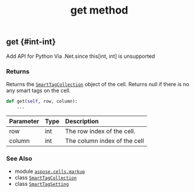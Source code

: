 ﻿---
title: get method
second_title: Aspose.Cells for Python via .NET API References
description: 
type: docs
weight: 30
url: /aspose.cells.markup/smarttagsetting/get/
is_root: false
---

## get {#int-int}

Add API for Python Via .Net.since this[int, int] is unsupported


### Returns 


Returns the [`SmartTagCollection`](/cells/python-net/aspose.cells.markup/smarttagcollection) object of the cell.
Returns null if there is no any smart tags on the cell.


```python
def get(self, row, column):
    ...
```


| Parameter | Type | Description |
| :- | :- | :- |
| row | int | The row index of the cell. |
| column | int | The column index of the cell |



### See Also
* module [`aspose.cells.markup`](../../)
* class [`SmartTagCollection`](/cells/python-net/aspose.cells.markup/smarttagcollection)
* class [`SmartTagSetting`](/cells/python-net/aspose.cells.markup/smarttagsetting)
